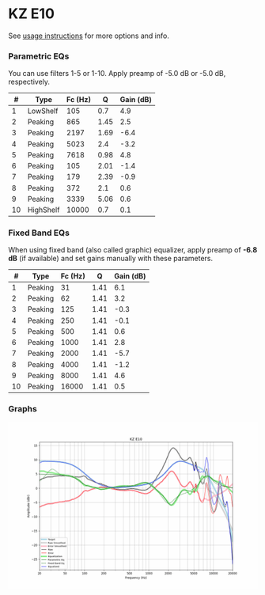 # KZ E10
See [usage instructions](https://github.com/jaakkopasanen/AutoEq#usage) for more options and info.

### Parametric EQs
You can use filters 1-5 or 1-10. Apply preamp of -5.0 dB or -5.0 dB, respectively.

|   # | Type      |   Fc (Hz) |    Q |   Gain (dB) |
|-----|-----------|-----------|------|-------------|
|   1 | LowShelf  |       105 | 0.7  |         4.9 |
|   2 | Peaking   |       865 | 1.45 |         2.5 |
|   3 | Peaking   |      2197 | 1.69 |        -6.4 |
|   4 | Peaking   |      5023 | 2.4  |        -3.2 |
|   5 | Peaking   |      7618 | 0.98 |         4.8 |
|   6 | Peaking   |       105 | 2.01 |        -1.4 |
|   7 | Peaking   |       179 | 2.39 |        -0.9 |
|   8 | Peaking   |       372 | 2.1  |         0.6 |
|   9 | Peaking   |      3339 | 5.06 |         0.6 |
|  10 | HighShelf |     10000 | 0.7  |         0.1 |

### Fixed Band EQs
When using fixed band (also called graphic) equalizer, apply preamp of **-6.8 dB** (if available) and set gains manually with these parameters.

|   # | Type    |   Fc (Hz) |    Q |   Gain (dB) |
|-----|---------|-----------|------|-------------|
|   1 | Peaking |        31 | 1.41 |         6.1 |
|   2 | Peaking |        62 | 1.41 |         3.2 |
|   3 | Peaking |       125 | 1.41 |        -0.3 |
|   4 | Peaking |       250 | 1.41 |        -0.1 |
|   5 | Peaking |       500 | 1.41 |         0.6 |
|   6 | Peaking |      1000 | 1.41 |         2.8 |
|   7 | Peaking |      2000 | 1.41 |        -5.7 |
|   8 | Peaking |      4000 | 1.41 |        -1.2 |
|   9 | Peaking |      8000 | 1.41 |         4.6 |
|  10 | Peaking |     16000 | 1.41 |         0.5 |

### Graphs
![](./KZ%20E10.png)
